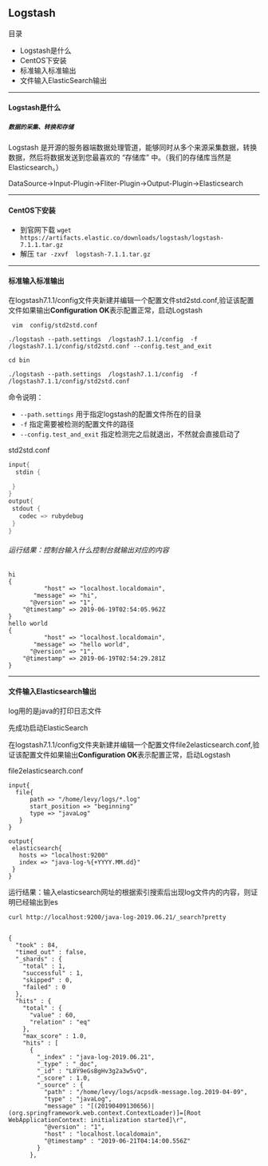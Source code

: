 ## Logstash

目录 

- Logstash是什么
- CentOS下安装
- 标准输入标准输出
- 文件输入ElasticSearch输出

----

#### Logstash是什么

##### `数据的采集、转换和存储`

 Logstash 是开源的服务器端数据处理管道，能够同时从多个来源采集数据，转换数据，然后将数据发送到您最喜欢的 “存储库” 中。（我们的存储库当然是 Elasticsearch。）

DataSource->Input-Plugin->Fliter-Plugin->Output-Plugin->Elasticsearch

---

#### CentOS下安装

- 到官网下载   `wget  https://artifacts.elastic.co/downloads/logstash/logstash-7.1.1.tar.gz`
- 解压 `tar -zxvf  logstash-7.1.1.tar.gz`

---

#### 标准输入标准输出

在logstash7.1.1/config文件夹新建并编辑一个配置文件std2std.conf,验证该配置文件如果输出**Configuration OK**表示配置正常，启动Logstash

```
 vim  config/std2std.conf

./logstash --path.settings  /logstash7.1.1/config  -f  /logstash7.1.1/config/std2std.conf --config.test_and_exit

cd bin 

./logstash --path.settings  /logstash7.1.1/config  -f  /logstash7.1.1/config/std2std.conf
```

命令说明：

- `--path.settings` 用于指定logstash的配置文件所在的目录
- `-f` 指定需要被检测的配置文件的路径
- `--config.test_and_exit` 指定检测完之后就退出，不然就会直接启动了

std2std.conf

```Java
input{
  stdin {

 }
}
output{
 stdout {
   codec => rubydebug
 }
}

```

###### 运行结果：控制台输入什么控制台就输出对应的内容

```hi
hi
{
          "host" => "localhost.localdomain",
       "message" => "hi",
      "@version" => "1",
    "@timestamp" => 2019-06-19T02:54:05.962Z
}
hello world
{
          "host" => "localhost.localdomain",
       "message" => "hello world",
      "@version" => "1",
    "@timestamp" => 2019-06-19T02:54:29.281Z
}
```





---

#### 文件输入Elasticsearch输出

log用的是java的打印日志文件

先成功启动ElasticSearch

在logstash7.1.1/config文件夹新建并编辑一个配置文件file2elasticsearch.conf,验证该配置文件如果输出**Configuration OK**表示配置正常，启动Logstash

file2elasticsearch.conf

``` input{
input{
  file{
      path => "/home/levy/logs/*.log"
      start_position => "beginning"
      type => "javaLog"
   }
}

output{
 elasticsearch{
   hosts => "localhost:9200"
   index => "java-log-%{+YYYY.MM.dd}"
 }
}

```

运行结果：输入elasticsearch网址的根据索引搜索后出现log文件内的内容，则证明已经输出到es

``` 
curl http://localhost:9200/java-log-2019.06.21/_search?pretty


{
  "took" : 84,
  "timed_out" : false,
  "_shards" : {
    "total" : 1,
    "successful" : 1,
    "skipped" : 0,
    "failed" : 0
  },
  "hits" : {
    "total" : {
      "value" : 60,
      "relation" : "eq"
    },
    "max_score" : 1.0,
    "hits" : [
      {
        "_index" : "java-log-2019.06.21",
        "_type" : "_doc",
        "_id" : "L8Y9eGsBgHv3g2a3w5vQ",
        "_score" : 1.0,
        "_source" : {
          "path" : "/home/levy/logs/acpsdk-message.log.2019-04-09",
          "type" : "javaLog",
          "message" : "[(20190409130656)|(org.springframework.web.context.ContextLoader)]=[Root WebApplicationContext: initialization started]\r",
          "@version" : "1",
          "host" : "localhost.localdomain",
          "@timestamp" : "2019-06-21T04:14:00.556Z"
        }
      },


```

